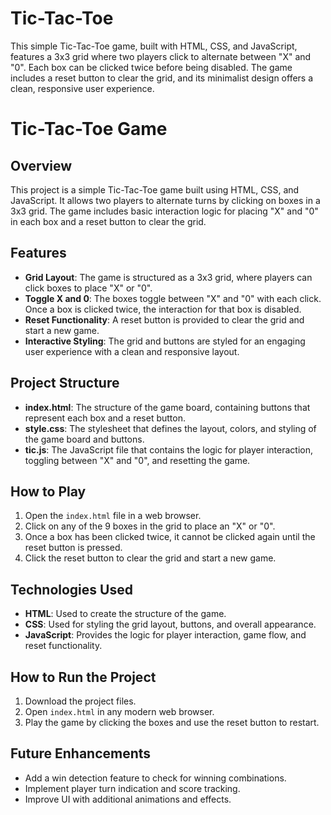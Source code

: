 # Tic-Tac-Toe
This simple Tic-Tac-Toe game, built with HTML, CSS, and JavaScript, features a 3x3 grid where two players click to alternate between "X" and "0". Each box can be clicked twice before being disabled. The game includes a reset button to clear the grid, and its minimalist design offers a clean, responsive user experience.

# Tic-Tac-Toe Game

## Overview
This project is a simple Tic-Tac-Toe game built using HTML, CSS, and JavaScript. It allows two players to alternate turns by clicking on boxes in a 3x3 grid. The game includes basic interaction logic for placing "X" and "0" in each box and a reset button to clear the grid.

## Features
- **Grid Layout**: The game is structured as a 3x3 grid, where players can click boxes to place "X" or "0".
- **Toggle X and 0**: The boxes toggle between "X" and "0" with each click. Once a box is clicked twice, the interaction for that box is disabled.
- **Reset Functionality**: A reset button is provided to clear the grid and start a new game.
- **Interactive Styling**: The grid and buttons are styled for an engaging user experience with a clean and responsive layout.

## Project Structure
- **index.html**: The structure of the game board, containing buttons that represent each box and a reset button.
- **style.css**: The stylesheet that defines the layout, colors, and styling of the game board and buttons.
- **tic.js**: The JavaScript file that contains the logic for player interaction, toggling between "X" and "0", and resetting the game.

## How to Play
1. Open the `index.html` file in a web browser.
2. Click on any of the 9 boxes in the grid to place an "X" or "0".
3. Once a box has been clicked twice, it cannot be clicked again until the reset button is pressed.
4. Click the reset button to clear the grid and start a new game.

## Technologies Used
- **HTML**: Used to create the structure of the game.
- **CSS**: Used for styling the grid layout, buttons, and overall appearance.
- **JavaScript**: Provides the logic for player interaction, game flow, and reset functionality.

## How to Run the Project
1. Download the project files.
2. Open `index.html` in any modern web browser.
3. Play the game by clicking the boxes and use the reset button to restart.

## Future Enhancements
- Add a win detection feature to check for winning combinations.
- Implement player turn indication and score tracking.
- Improve UI with additional animations and effects.
